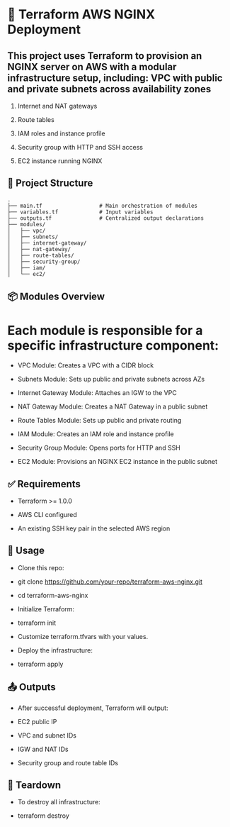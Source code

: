 # 🚀 Terraform AWS NGINX Deployment
## This project uses Terraform to provision an NGINX server on AWS with a modular infrastructure setup, including: VPC with public and private subnets across availability zones

1. Internet and NAT gateways

2. Route tables

3. IAM roles and instance profile

4. Security group with HTTP and SSH access

5. EC2 instance running NGINX

## 📁 Project Structure
```
.
├── main.tf                  # Main orchestration of modules
├── variables.tf             # Input variables
├── outputs.tf               # Centralized output declarations
├── modules/
│   ├── vpc/
│   ├── subnets/
│   ├── internet-gateway/
│   ├── nat-gateway/
│   ├── route-tables/
│   ├── security-group/
│   ├── iam/
│   └── ec2/
```

## 📦 Modules Overview
# Each module is responsible for a specific infrastructure component:

* VPC Module: Creates a VPC with a CIDR block

* Subnets Module: Sets up public and private subnets across AZs

* Internet Gateway Module: Attaches an IGW to the VPC

* NAT Gateway Module: Creates a NAT Gateway in a public subnet

* Route Tables Module: Sets up public and private routing

* IAM Module: Creates an IAM role and instance profile

* Security Group Module: Opens ports for HTTP and SSH

* EC2 Module: Provisions an NGINX EC2 instance in the public subnet

## ✅ Requirements
* Terraform >= 1.0.0

* AWS CLI configured

* An existing SSH key pair in the selected AWS region

## 🔧 Usage
* Clone this repo:

* git clone https://github.com/your-repo/terraform-aws-nginx.git
* cd terraform-aws-nginx

* Initialize Terraform:
* terraform init
* Customize terraform.tfvars with your values.

* Deploy the infrastructure:

* terraform apply
## 📤 Outputs
* After successful deployment, Terraform will output:

* EC2 public IP

* VPC and subnet IDs

* IGW and NAT IDs

* Security group and route table IDs

## 🧹 Teardown
* To destroy all infrastructure:

* terraform destroy
